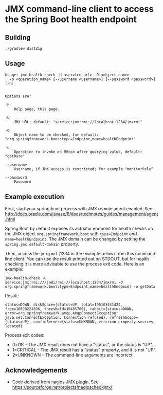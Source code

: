 # JMX command-line client to access the Spring Boot health endpoint

## Building

```
./gradlew distZip
```

## Usage

```
Usage: jmx-health-check -U <service_url> -O <object_name> 
  -o <operation_name> [--username <username>] [--password <password>] [-h]


Options are:

-h
    Help page, this page.
	
-U 
    JMX URL; default: "service:jmx:rmi://localhost:1234/jmxrmi"
	
-O 
    Object name to be checked, for default: "org.springframework.boot:type=Endpoint,name=healthEndpoint"
    
-o
    Operation to invoke on MBean after querying value, default: "getData"

--username
    Username, if JMX access is restricted; for example "monitorRole"
	
--password
    Password
```

## Example execution

First, start your spring boot process with JMX remote agent enabled.
See http://docs.oracle.com/javase/8/docs/technotes/guides/management/agent.html

Spring Boot by default exposes its actuator endpoint for health checks on the 
JMX object `org.springframework.boot` with `type=Endpoint` and `name=healthEndpoint`.
The JMX domain can be changed by setting the `spring.jmx.default-domain` property.

Then, access the jmx port (1234 in the example below) from this command-line client. 
You can use the result printed out on STDOUT, but for health checking it is more 
advisable to use the process exit code. Here is an example:

```
jmx-health-check -U service:jmx:rmi:///jndi/rmi://localhost:1234/jmxrmi -O org.springframework.boot:type=Endpoint,name=healthEndpoint -o getData
```

Result:

```
status=DOWN, diskSpace={status=UP, total=190163431424, free=16598224896, threshold=10485760}, rabbit={status=DOWN, error=org.springframework.amqp.AmqpConnectException: java.net.ConnectException: Connection refused}, refreshScope={status=UP}, configServer={status=UNKNOWN, error=no property sources located}
```

Process exit codes: 
* 0=OK - The JMX result does not have a "status", or the status is "UP".
* 1=CRITICAL - The JMX result has a "status" property, and it is not "UP".
* 2=UNKNOWN - The command-line arguments are incorrect.

## Acknowledgements

* Code derived from nagios JMX plugin. See https://sourceforge.net/projects/nagioscheckjmx/
